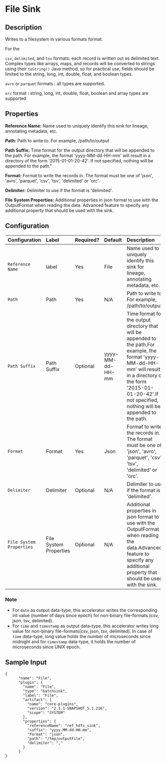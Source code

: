 # File Sink


Description
-----------
Writes to a filesystem in various formats format.

For the

`csv`, `delimited`, and `tsv` formats: each record is written out as delimited text. Complex types like arrays, maps, and records will be converted to strings using their
                                       ``toString()`` Java method, so for practical use, fields should be limited to the
                                       string, long, int, double, float, and boolean types.

`avro` or `parquet` formats :  all types are supported.

`orc` format : string, long, int, double, float, boolean and array types are supported 

Properties
----------
**Reference Name:** Name used to uniquely identify this sink for lineage, annotating metadata, etc.

**Path:** Path to write to. For example, /path/to/output

**Path Suffix:** Time format for the output directory that will be appended to the path.
For example, the format 'yyyy-MM-dd-HH-mm' will result in a directory of the form '2015-01-01-20-42'.
If not specified, nothing will be appended to the path."

**Format:** Format to write the records in.
The format must be one of 'json', 'avro', 'parquet', 'csv', 'tsv', 'delimited' or 'orc'.

**Delimiter:** Delimiter to use if the format is 'delimited'.

**File System Properties:** Additional properties in json format to use with the OutputFormat when reading the data.
Advanced feature to specify any additional property that should be used with the sink.

## Configuration

| Configuration | Label | Required? | Default | Description |
| :------------ | :---- | :-------- | :------ | :---------- |
| `Reference Name` | label | Yes | File | Name used to uniquely identify this sink for lineage, annotating metadata, etc.|
| `Path` | Path | Yes | N/A | Path to write to. For example, /path/to/output. |
| `Path Suffix` | Path Suffix | Optional | yyyy-MM-dd-HH-mm | Time format for the output directory that will be appended to the path.For example, the format 'yyyy-MM-dd-HH-mm' will result in a directory of the form '2015-01-01-20-42'.If not specified, nothing will be appended to the path. |
| `Format` | Format | Yes | Json | Format to write the records in. The format must be one of 'json', 'avro', 'parquet', 'csv', 'tsv', 'delimited' or 'orc'.|
| `Delimiter` | Delimiter | Optional | N/A | Delimiter to use if the format is 'delimited'.|
| `File System Properties` | File System Properties | Optional | N/A | Additional properties in json format to use with the OutputFormat when reading the data.Advanced feature to specify any additional property that should be used with the sink.|

### Note
- For `date` as output data-type, this accelerator writes the corresponding int value (number of days since epoch) for non-binary file-formats (csv, json, tsv, delimited).
- For `time` and `timestamp` as output data-type, this accelerator writes long value for non-binary file-formats(csv, json, tsv, delimited). In case of `time` data-type, long value holds the number
of microseconds since midnight and for `timestamp` data-type, it holds the number of microseconds since UNIX epoch.

## Sample Input

    {
          "name": "File",
          "plugin": {
            "name": "File",
            "type": "batchsink",
            "label": "File",
            "artifact": {
              "name": "core-plugins",
              "version": "2.1.1-SNAPSHOT_5.1.216",
              "scope": "SYSTEM"
            },
            "properties": {
              "referenceName": "ref_hdfs_sink",
              "suffix": "yyyy-MM-dd-HH-mm",
              "format": "json",
              "path": "/tmp/outputFile",
              "delimiter": ","
            }
          }
    }

